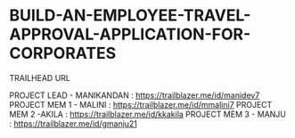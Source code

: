 # BUILD-AN-EMPLOYEE-TRAVEL-APPROVAL-APPLICATION-FOR-CORPORATES 

TRAILHEAD URL 

PROJECT LEAD  - MANIKANDAN  : https://trailblazer.me/id/manidev7
PROJECT MEM 1 - MALINI      : https://trailblazer.me/id/mmalini7
PROJECT MEM 2 -AKILA        : https://trailblazer.me/id/kkakila
PROJECT MEM 3 - MANJU       : https://trailblazer.me/id/gmanju21

